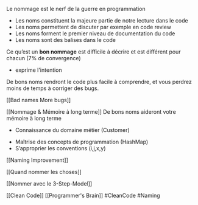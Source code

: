 Le nommage est le nerf de la guerre en programmation
* Les noms constituent la majeure partie de notre lecture dans le code
* Les noms permettent de discuter par exemple en code review
* Les noms forment le premier niveau de documentation du code
* Les noms sont des balises dans le code

Ce qu’est un **bon nommage** est difficile à décrire et est différent pour chacun (7% de convergence)
- exprime l'intention

De bons noms rendront le code plus facile à comprendre, et vous perdrez moins de temps à corriger des bugs.

[[Bad names More bugs]]

[[Nommage & Mémoire à long terme]]
De bons noms aideront votre mémoire à long terme 
- Connaissance du domaine métier (Customer)
* Maîtrise des concepts de programmation (HashMap)
* S’approprier les conventions (i,j,x,y)

[[Naming Improvement]]

[[Quand nommer les choses]]

[[Nommer avec le 3-Step-Model]]


[[Clean Code]] [[Programmer's Brain]]
#CleanCode #Naming